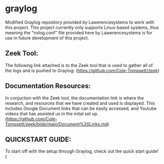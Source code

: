 # graylog
 Modified Graylog repository provided by Lawerencesystems to work with this project. This project currently only supports Linux-based systems, thus meaning the "nxlog.conf" file provided here by Lawerencesystems is for use in future development of this project.

## Zeek Tool: 
The following link attached is to the Zeek tool that is used to gather all of the logs and is pushed to Graylog: 
(https://github.com/Cole-Tompsett/zeek)

## Documentation Resources: 
In conjuction with the Zeek tool, the documentation link is where the research, and resources that we have created and used is displayed. This includes Google Document links that can be easily accessed, and Youtube videos that has assisted us in the inital set up.  
(https://github.com/Cole-Tompsett/zeek/blob/main/Document%20Links.md) 

## QUICKSTART GUIDE: 
To start off with the setup through Graylog, check out the quick start guide! 
(

